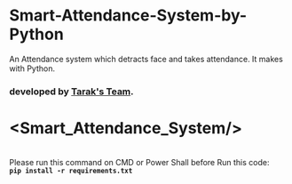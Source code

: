 # Smart-Attendance-System-by-Python
An Attendance system which detracts face and takes attendance. It makes with Python. <br>
<b><h3>developed by <a href="https://devtarak.github.io/">Tarak's Team</a>.</h3></b>
<h1> &lt;Smart_Attendance_System/&gt; </h1>
<br>Please run this command on CMD or Power Shall before Run this code:<br><code><b>pip install -r requirements.txt</b></code>
